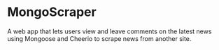 # MongoScraper
A web app that lets users view and leave comments on the latest news using Mongoose and Cheerio to scrape news from another site.
